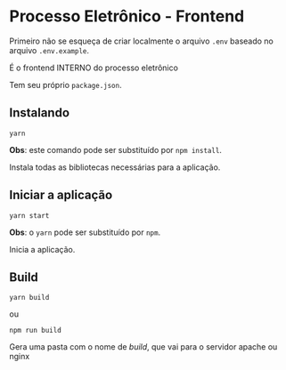 # Processo Eletrônico - Frontend

Primeiro não se esqueça de criar localmente o arquivo `.env` baseado no arquivo `.env.example`.

É o frontend INTERNO do processo eletrônico

Tem seu próprio `package.json`.

## Instalando

```shell
yarn
```

**Obs**: este comando pode ser substituído por `npm install`.

Instala todas as bibliotecas necessárias para a aplicação.

## Iniciar a aplicação

```shell
yarn start
```

**Obs**: o `yarn` pode ser substituído por `npm`.

Inicia a aplicação.

## Build

```shell
yarn build
```

ou

```shell
npm run build
```

Gera uma pasta com o nome de _build_, que vai para o servidor apache ou nginx
